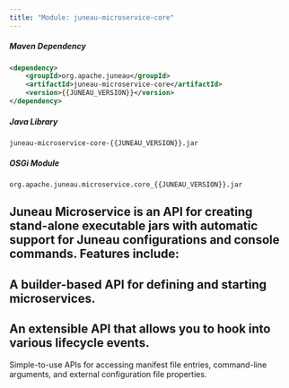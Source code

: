 ```yaml
---
title: "Module: juneau-microservice-core"
---
```


##### Maven Dependency

```xml
<dependency>
    <groupId>org.apache.juneau</groupId>
    <artifactId>juneau-microservice-core</artifactId>
    <version>{{JUNEAU_VERSION}}</version>
</dependency>
```

##### Java Library

```text
juneau-microservice-core-{{JUNEAU_VERSION}}.jar
```

##### OSGi Module

```text
org.apache.juneau.microservice.core_{{JUNEAU_VERSION}}.jar
```

Juneau Microservice is an API for creating stand-alone executable jars with automatic support for
Juneau configurations and console commands.
Features include:
-
A builder-based API for defining and starting microservices.
-
An extensible API that allows you to hook into various lifecycle events.
-
Simple-to-use APIs for accessing manifest file entries, command-line arguments, and external configuration
file properties.
